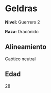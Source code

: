 # Geldras

**Nivel:** Guerrero 2

**Raza:** Dracónido

## Alineamiento
Caótico neutral

## Edad
28

